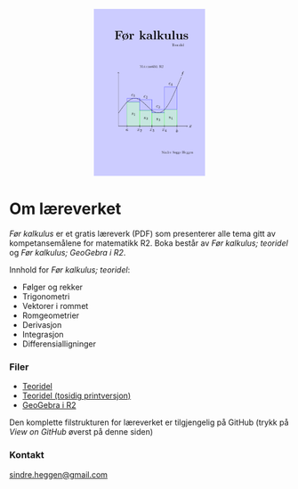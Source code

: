 <p align="center"><img src="frontpage.png" alt="FrontPage" height="300"> </p>

# Om læreverket

_Før kalkulus_ er et gratis læreverk (PDF) som presenterer alle tema gitt av kompetansemålene for matematikk R2.
Boka består av _Før kalkulus; teoridel_ og _Før kalkulus; GeoGebra i R2_. 

Innhold for _Før kalkulus; teoridel_:
- Følger og rekker
- Trigonometri
- Vektorer i rommet
- Romgeometrier
- Derivasjon
- Integrasjon
- Differensialligninger

### Filer

- [Teoridel](https://github.com/sindrsh/precalc/blob/master/bokR2.pdf)
- [Teoridel (tosidig printversjon)](https://github.com/sindrsh/precalc/blob/master/bokR2.pdf)
- [GeoGebra i R2](https://github.com/sindrsh/precalc/blob/master/ggb/ggbr2.pdf)
 

Den komplette filstrukturen for læreverket er tilgjengelig på GitHub (trykk på _View on GitHub_ øverst på denne siden)

### Kontakt
sindre.heggen@gmail.com


